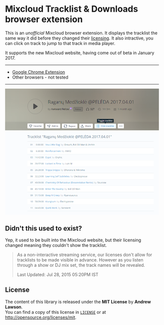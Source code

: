# Mixcloud Tracklist & Downloads browser extension

This is an *unofficial* Mixcloud browser extension. It displays the tracklist
the same way it did before they changed their [licensing][mc-support]. It also
intractive, you can click on track to jump to that track in media player.

It supports the new Mixcloud website, having come out of beta in January 2017.


---

 - [Google Chrome Extension][chrome-install]
 - Other browsers - not tested

---

![Screenshot](screenshot.png)

## Didn't this used to exist?
Yep, it used to be built into the Mixcloud website, but their licensing changed meaning they couldn't show the tracklist.

> As a non-interactive streaming service, our licenses don't allow for
> tracklists to be made visible in advance. However as you listen through a
> show or DJ mix set, the track names will be revealed.
>
> Last Updated: Jul 28, 2015 05:20PM IST


## License
The content of this library is released under the **MIT License** by
**Andrew Lawson**.<br/> You can find a copy of this license in
[`LICENSE`](LICENSE) or at http://opensource.org/licenses/mit.

[chrome-install]: https://chrome.google.com/webstore/detail/mixcloud-tracklist/lkoingeajallinlnijfpmmddoeoficef
[firefox-install]: https://addons.mozilla.org/firefox/addon/mixcloud-tracklist
[tampermonkey-install]: https://gist.github.com/adlawson/147e22f20e6f1eeb75c8e37acc19c96c
[mc-support]: http://support.mixcloud.com/customer/portal/articles/1595557
[moz-webext]: https://wiki.mozilla.org/WebExtensions
[tampermonkey]: https://tampermonkey.net/
